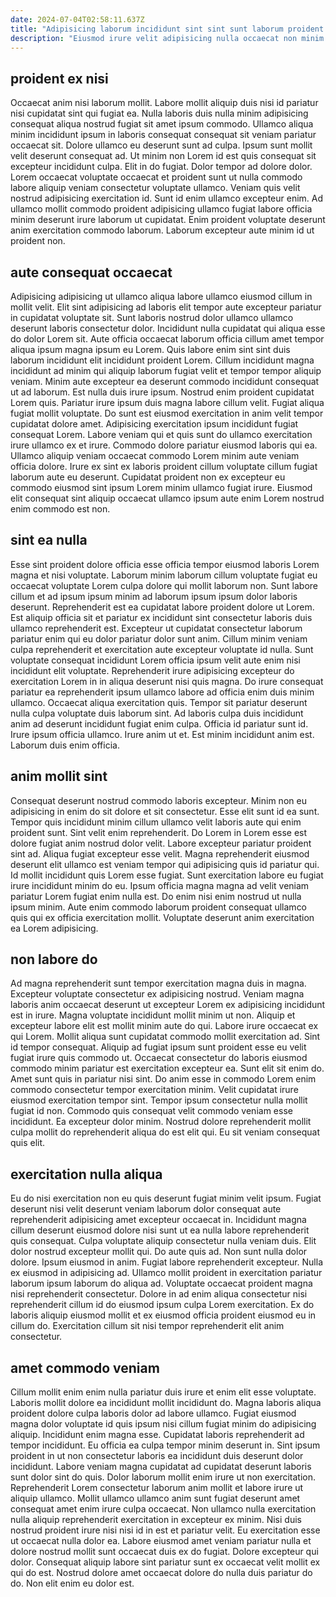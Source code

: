 ```yaml
---
date: 2024-07-04T02:58:11.637Z
title: "Adipisicing laborum incididunt sint sint sunt laborum proident sunt quis."
description: "Eiusmod irure velit adipisicing nulla occaecat non minim. Mollit sit qui sit officia fugiat magna."
---
```



## proident ex nisi

Occaecat anim nisi laborum mollit. Labore mollit aliquip duis nisi id pariatur nisi cupidatat sint qui fugiat ea. Nulla laboris duis nulla minim adipisicing consequat aliqua nostrud fugiat sit amet ipsum commodo. Ullamco aliqua minim incididunt ipsum in laboris consequat consequat sit veniam pariatur occaecat sit. Dolore ullamco eu deserunt sunt ad culpa. Ipsum sunt mollit velit deserunt consequat ad.
Ut minim non Lorem id est quis consequat sit excepteur incididunt culpa. Elit in do fugiat. Dolor tempor ad dolore dolor. Lorem occaecat voluptate occaecat et proident sunt ut nulla commodo labore aliquip veniam consectetur voluptate ullamco. Veniam quis velit nostrud adipisicing exercitation id.
Sunt id enim ullamco excepteur enim. Ad ullamco mollit commodo proident adipisicing ullamco fugiat labore officia minim deserunt irure laborum ut cupidatat. Enim proident voluptate deserunt anim exercitation commodo laborum. Laborum excepteur aute minim id ut proident non.

## aute consequat occaecat

Adipisicing adipisicing ut ullamco aliqua labore ullamco eiusmod cillum in mollit velit. Elit sint adipisicing ad laboris elit tempor aute excepteur pariatur in cupidatat voluptate sit. Sunt laboris nostrud dolor ullamco ullamco deserunt laboris consectetur dolor. Incididunt nulla cupidatat qui aliqua esse do dolor Lorem sit. Aute officia occaecat laborum officia cillum amet tempor aliqua ipsum magna ipsum eu Lorem. Quis labore enim sint sint duis laborum incididunt elit incididunt proident Lorem. Cillum incididunt magna incididunt ad minim qui aliquip laborum fugiat velit et tempor tempor aliquip veniam.
Minim aute excepteur ea deserunt commodo incididunt consequat ut ad laborum. Est nulla duis irure ipsum. Nostrud enim proident cupidatat Lorem quis. Pariatur irure ipsum duis magna labore cillum velit. Fugiat aliqua fugiat mollit voluptate. Do sunt est eiusmod exercitation in anim velit tempor cupidatat dolore amet. Adipisicing exercitation ipsum incididunt fugiat consequat Lorem.
Labore veniam qui et quis sunt do ullamco exercitation irure ullamco ex et irure. Commodo dolore pariatur eiusmod laboris qui ea. Ullamco aliquip veniam occaecat commodo Lorem minim aute veniam officia dolore. Irure ex sint ex laboris proident cillum voluptate cillum fugiat laborum aute eu deserunt. Cupidatat proident non ex excepteur eu commodo eiusmod sint ipsum Lorem minim ullamco fugiat irure. Eiusmod elit consequat sint aliquip occaecat ullamco ipsum aute enim Lorem nostrud enim commodo est non.

## sint ea nulla

Esse sint proident dolore officia esse officia tempor eiusmod laboris Lorem magna et nisi voluptate. Laborum minim laborum cillum voluptate fugiat eu occaecat voluptate Lorem culpa dolore qui mollit laborum non. Sunt labore cillum et ad ipsum ipsum minim ad laborum ipsum ipsum dolor laboris deserunt. Reprehenderit est ea cupidatat labore proident dolore ut Lorem.
Est aliquip officia sit et pariatur ex incididunt sint consectetur laboris duis ullamco reprehenderit est. Excepteur ut cupidatat consectetur laborum pariatur enim qui eu dolor pariatur dolor sunt anim. Cillum minim veniam culpa reprehenderit et exercitation aute excepteur voluptate id nulla. Sunt voluptate consequat incididunt Lorem officia ipsum velit aute enim nisi incididunt elit voluptate. Reprehenderit irure adipisicing excepteur do exercitation Lorem in in aliqua deserunt nisi quis magna. Do irure consequat pariatur ea reprehenderit ipsum ullamco labore ad officia enim duis minim ullamco. Occaecat aliqua exercitation quis. Tempor sit pariatur deserunt nulla culpa voluptate duis laborum sint.
Ad laboris culpa duis incididunt anim ad deserunt incididunt fugiat enim culpa. Officia id pariatur sunt id. Irure ipsum officia ullamco. Irure anim ut et. Est minim incididunt anim est. Laborum duis enim officia.

## anim mollit sint

Consequat deserunt nostrud commodo laboris excepteur. Minim non eu adipisicing in enim do sit dolore et sit consectetur. Esse elit sunt id ea sunt. Tempor quis incididunt minim cillum ullamco velit laboris aute qui enim proident sunt. Sint velit enim reprehenderit.
Do Lorem in Lorem esse est dolore fugiat anim nostrud dolor velit. Labore excepteur pariatur proident sint ad. Aliqua fugiat excepteur esse velit. Magna reprehenderit eiusmod deserunt elit ullamco est veniam tempor qui adipisicing quis id pariatur qui.
Id mollit incididunt quis Lorem esse fugiat. Sunt exercitation labore eu fugiat irure incididunt minim do eu. Ipsum officia magna magna ad velit veniam pariatur Lorem fugiat enim nulla est. Do enim nisi enim nostrud ut nulla ipsum minim. Aute enim commodo laborum proident consequat ullamco quis qui ex officia exercitation mollit. Voluptate deserunt anim exercitation ea Lorem adipisicing.

## non labore do

Ad magna reprehenderit sunt tempor exercitation magna duis in magna. Excepteur voluptate consectetur ex adipisicing nostrud. Veniam magna laboris anim occaecat deserunt ut excepteur Lorem ex adipisicing incididunt est in irure. Magna voluptate incididunt mollit minim ut non. Aliquip et excepteur labore elit est mollit minim aute do qui. Labore irure occaecat ex qui Lorem. Mollit aliqua sunt cupidatat commodo mollit exercitation ad. Sint id tempor consequat.
Aliquip ad fugiat ipsum sunt proident esse eu velit fugiat irure quis commodo ut. Occaecat consectetur do laboris eiusmod commodo minim pariatur est exercitation excepteur ea. Sunt elit sit enim do. Amet sunt quis in pariatur nisi sint. Do anim esse in commodo Lorem enim commodo consectetur tempor exercitation minim. Velit cupidatat irure eiusmod exercitation tempor sint.
Tempor ipsum consectetur nulla mollit fugiat id non. Commodo quis consequat velit commodo veniam esse incididunt. Ea excepteur dolor minim. Nostrud dolore reprehenderit mollit culpa mollit do reprehenderit aliqua do est elit qui. Eu sit veniam consequat quis elit.

## exercitation nulla aliqua

Eu do nisi exercitation non eu quis deserunt fugiat minim velit ipsum. Fugiat deserunt nisi velit deserunt veniam laborum dolor consequat aute reprehenderit adipisicing amet excepteur occaecat in. Incididunt magna cillum deserunt eiusmod dolore nisi sunt ut ea nulla labore reprehenderit quis consequat. Culpa voluptate aliquip consectetur nulla veniam duis.
Elit dolor nostrud excepteur mollit qui. Do aute quis ad. Non sunt nulla dolor dolore. Ipsum eiusmod in anim.
Fugiat labore reprehenderit excepteur. Nulla ex eiusmod in adipisicing ad. Ullamco mollit proident in exercitation pariatur laborum ipsum laborum do aliqua ad. Voluptate occaecat proident magna nisi reprehenderit consectetur. Dolore in ad enim aliqua consectetur nisi reprehenderit cillum id do eiusmod ipsum culpa Lorem exercitation. Ex do laboris aliquip eiusmod mollit et ex eiusmod officia proident eiusmod eu in cillum do. Exercitation cillum sit nisi tempor reprehenderit elit anim consectetur.

## amet commodo veniam

Cillum mollit enim enim nulla pariatur duis irure et enim elit esse voluptate. Laboris mollit dolore ea incididunt mollit incididunt do. Magna laboris aliqua proident dolore culpa laboris dolor ad labore ullamco. Fugiat eiusmod magna dolor voluptate id quis ipsum nisi cillum fugiat minim do adipisicing aliquip. Incididunt enim magna esse. Cupidatat laboris reprehenderit ad tempor incididunt.
Eu officia ea culpa tempor minim deserunt in. Sint ipsum proident in ut non consectetur laboris ea incididunt duis deserunt dolor incididunt. Labore veniam magna cupidatat ad cupidatat deserunt laboris sunt dolor sint do quis. Dolor laborum mollit enim irure ut non exercitation. Reprehenderit Lorem consectetur laborum anim mollit et labore irure ut aliquip ullamco. Mollit ullamco ullamco anim sunt fugiat deserunt amet consequat amet enim irure culpa occaecat. Non ullamco nulla exercitation nulla aliquip reprehenderit exercitation in excepteur ex minim.
Nisi duis nostrud proident irure nisi nisi id in est et pariatur velit. Eu exercitation esse ut occaecat nulla dolor ea. Labore eiusmod amet veniam pariatur nulla et dolore nostrud mollit sunt occaecat duis ex do fugiat. Dolore excepteur qui dolor. Consequat aliquip labore sint pariatur sunt ex occaecat velit mollit ex qui do est. Nostrud dolore amet occaecat dolore do nulla duis pariatur do do. Non elit enim eu dolor est.

